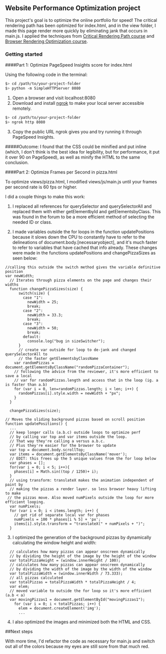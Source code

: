 ## Website Performance Optimization project

This project's goal is to optimize the online portfolio for speed! The critical rendering path has been optimized for index.html, and in the view folder, I made this page render more quickly by eliminating jank that occurs in main.js. I applied the techniques from [Critical Rendering Path course](https://www.udacity.com/course/ud884) and [Browser Rendering Optimization course](https://www.udacity.com/course/browser-rendering-optimization--ud860).

### Getting started

####Part 1: Optimize PageSpeed Insights score for index.html

Using the following code in the terminal:
  ```bash
  $> cd /path/to/your-project-folder
  $> python -m SimpleHTTPServer 8080
  ```

1. Open a browser and visit localhost:8080
2. Download and install [ngrok](https://ngrok.com/) to make your local server accessible remotely.

  ``` bash
  $> cd /path/to/your-project-folder
  $> ngrok http 8080
  ```
3. Copy the public URL ngrok gives you and try running it through PageSpeed Insights. 

#####Outcome:
I found that the CSS could be minified and put inline (which, I don't think is the best idea for legibility, but for performance, it put it over 90 on PageSpeed), as well as minify the HTML to the same conclusion.


####Part 2: Optimize Frames per Second in pizza.html

To optimize views/pizza.html, I modified views/js/main.js until your frames per second rate is 60 fps or higher.

I did a couple things to make this work:

1) I replaced all references for querySelector and querySelectorAll and replaced them with either getElementbyId and getElementsbyClass. This was found in the forum to be a more efficient method of selecting the needed ID or class.

2) I made variables outside the for loops in the function updatePositions because it slows down the CPU to constantly have to refer to the delineations of document.body.[necessaryobject], and it's much faster to refer to variables that have cached that info already. These changes were made in the functions updatePositions and changePizzaSizes as seen below:
```
//calling this outside the switch method gives the variable definitive position
var newWidth;
  // Iterates through pizza elements on the page and changes their widths
  function changePizzaSizes(size) {
      switch(size) {
        case "1":
          newWidth = 25;
          break;
        case "2":
          newWidth = 33.3;
          break;
        case "3":
          newWidth = 50;
          break;
        default:
          console.log("bug in sizeSwitcher");
      }
      // create var outside for loop to de-jank and changed querySelectorAll to
      // the faster getElementsbyClassName
    var randomPizzas = document.getElementsByClassName("randomPizzaContainer");
    // following the advice from the reviewer, it's more efficient to save a local 
    // var for randomPizzas.length and access that in the loop (ig. a is faster than a.b)
    for (var i = 0, len=randomPizzas.length; i < len; i++) {
      randomPizzas[i].style.width = newWidth + "px";
    }
  }

  changePizzaSizes(size);
```

```
// Moves the sliding background pizzas based on scroll position
function updatePositions() {
  ...
  // keep longer calls (a.b.c) outside loops to optimize perf
  // by calling var top and var items outside the loop. 
  // That way they're calling a versus a.b.c.
  // Plus they're easier for the browser to update
  var top = document.body.scrollTop;
  var items = document.getElementsByClassName('mover');
  // EDIT: this frees up the 5 unique values from the for loop below
  var phases = [];
  for(var i = 0; i < 5; i++){
    phases[i] = Math.sin((top / 1250)+ i);
  }
  // using transform: translateX makes the animation independent of paint by
  // making the pizzas a render layer. so less browser heavy lifting to make
 // the pizzas move. Also moved numPixels outside the loop for more efficient looping.
  var numPixels;
  for (var i = 0; i < items.length; i++) {
    // got rid of separate local var for phases
    numPixels = 100 * phases[i % 5] + 'px';
    items[i].style.transform = "translateX(" + numPixels + ")";
  }

```
3) I optimized the generation of the background pizzas by dynamically calculating the window height and width:
```
  // calculates how many pizzas can appear onscreen dynamically
  // by dividing the height of the image by the height of the window
  var totalPizzaHeight = (window.innerHeight / 100);
  // calculates how many pizzas can appear onscreen dynamically
  // by dividing the width of the image by the width of the window
  var totalPizzaWidth = (window.innerWidth / 73.333);
  // all pizzas calculated
  var totalPizzas = totalPizzaWidth * totalPizzaHeight / 4;
  var elem;
  // moved variable to outside the for loop so it's more efficient (a.b < a)
  var movingPizzas1 = document.getElementById("movingPizzas1");
    for (var i = 0; i < totalPizzas; i++) {
      elem = document.createElement('img');
      ...
```
4) I also optimized the images and minimized both the HTML and CSS.

##Next steps

With more time, I'd refactor the code as necessary for main.js and switch out all of the colors because my eyes are still sore from that much red.
